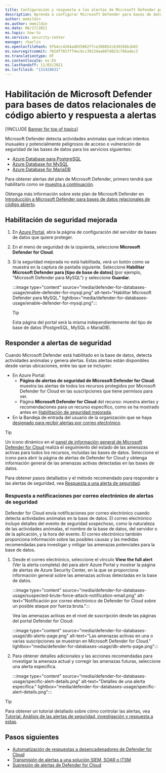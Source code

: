 ```yaml
---
title: Configuración y respuesta a las alertas de Microsoft Defender para bases de datos relacionales de código abierto
description: Aprenda a configurar Microsoft Defender para bases de datos relacionales de código abierto a fin de detectar actividades anómalas en la base de datos que indican posibles amenazas de seguridad.
author: memildin
ms.author: memildin
ms.date: 06/17/2021
ms.topic: how-to
ms.service: security-center
manager: rkarlin
ms.openlocfilehash: 97b4cc4264ad835862ffce288852cb39356b1b03
ms.sourcegitcommit: 702df701fff4ec6cc39134aa607d023c766adec3
ms.translationtype: HT
ms.contentlocale: es-ES
ms.lasthandoff: 11/03/2021
ms.locfileid: "131428831"
---
```

# <a name="enable-microsoft-defender-for-open-source-relational-databases-and-respond-to-alerts"></a>Habilitación de Microsoft Defender para bases de datos relacionales de código abierto y respuesta a alertas

[!INCLUDE [Banner for top of topics](./includes/banner.md)]

Microsoft Defender detecta actividades anómalas que indican intentos inusuales y potencialmente peligrosos de acceso o vulneración de seguridad de las bases de datos para los servicios siguientes:

- [Azure Database para PostgreSQL](../postgresql/index.yml)
- [Azure Database for MySQL](../mysql/index.yml)
- [Azure Database for MariaDB](../mariadb/index.yml)

Para obtener alertas del plan de Microsoft Defender, primero tendrá que habilitarlo como se [muestra a continuación](#enable-enhanced-security).

Obtenga más información sobre este plan de Microsoft Defender en [Introducción a Microsoft Defender para bases de datos relacionales de código abierto](defender-for-databases-introduction.md).

## <a name="enable-enhanced-security"></a>Habilitación de seguridad mejorada

1. En [Azure Portal](https://portal.azure.com), abra la página de configuración del servidor de bases de datos que quiere proteger.

1. En el menú de seguridad de la izquierda, seleccione **Microsoft Defender for Cloud**.

1. Si la seguridad mejorada no está habilitada, verá un botón como se muestra en la captura de pantalla siguiente. Seleccione **Habilitar Microsoft Defender para [tipo de base de datos]** (por ejemplo, "Microsoft Defender para MySQL") y seleccione **Guardar**.

    :::image type="content" source="media/defender-for-databases-usage/enable-defender-for-mysql.png" alt-text="Habilitar Microsoft Defender para MySQL." lightbox="media/defender-for-databases-usage/enable-defender-for-mysql.png":::

    > [!TIP]
    > Esta página del portal será la misma independientemente del tipo de base de datos (PostgreSQL, MySQL o MariaDB).

## <a name="respond-to-security-alerts"></a>Responder a alertas de seguridad

Cuando Microsoft Defender está habilitado en la base de datos, detecta actividades anómalas y genera alertas. Estas alertas están disponibles desde varias ubicaciones, entre las que se incluyen:

- En Azure Portal:
    - **Página de alertas de seguridad de Microsoft Defender for Cloud**: muestra las alertas de todos los recursos protegidos por Microsoft Defender for Cloud en las suscripciones que tiene permisos para ver.
    - Página **Microsoft Defender for Cloud** del recurso: muestra alertas y recomendaciones para un recurso específico, como se ha mostrado antes en [Habilitación de seguridad mejorada](#enable-enhanced-security).
- En la Bandeja de entrada del usuario de la organización que se haya [designado para recibir alertas por correo electrónico](configure-email-notifications.md).  

> [!TIP]
> Un icono dinámico en el [panel de información general de Microsoft Defender for Cloud](overview-page.md) realiza el seguimiento del estado de las amenazas activas para todos los recursos, incluidas las bases de datos. Seleccione el icono para abrir la página de alertas de Defender for Cloud y obtenga información general de las amenazas activas detectadas en las bases de datos.
>
> Para obtener pasos detallados y el método recomendado para responder a las alertas de seguridad, vea [Respuesta a una alerta de seguridad](tutorial-security-incident.md#respond-to-a-security-alert).

### <a name="respond-to-email-notifications-of-security-alerts"></a>Respuesta a notificaciones por correo electrónico de alertas de seguridad

Defender for Cloud envía notificaciones por correo electrónico cuando detecta actividades anómalas en la base de datos. El correo electrónico incluye detalles del evento de seguridad sospechoso, como la naturaleza de las actividades anómalas, el nombre de la base de datos, del servidor o de la aplicación, y la hora del evento. El correo electrónico también proporciona información sobre las posibles causas y las medidas recomendadas para investigar y mitigar las amenazas potenciales para la base de datos.

1. Desde el correo electrónico, seleccione el vínculo **View the full alert** (Ver la alerta completa) del para abrir Azure Portal y mostrar la página de alertas de Azure Security Center, en la que se proporciona información general sobre las amenazas activas detectadas en la base de datos.
    
    :::image type="content" source="media/defender-for-databases-usage/suspected-brute-force-attack-notification-email.png" alt-text="Notificación por correo electrónico de Defender for Cloud sobre un posible ataque por fuerza bruta.":::

    Vea las amenazas activas en el nivel de suscripción desde las páginas del portal Defender for Cloud:

    :::image type="content" source="media/defender-for-databases-usage/db-alerts-page.png" alt-text="Las amenazas activas en una o varias suscripciones se muestran en Microsoft Defender for Cloud." lightbox="media/defender-for-databases-usage/db-alerts-page.png":::

1. Para obtener detalles adicionales y las acciones recomendadas para investigar la amenaza actual y corregir las amenazas futuras, seleccione una alerta específica.
    
    :::image type="content" source="media/defender-for-databases-usage/specific-alert-details.png" alt-text="Detalles de una alerta específica." lightbox="media/defender-for-databases-usage/specific-alert-details.png":::


> [!TIP]
> Para obtener un tutorial detallado sobre cómo controlar las alertas, vea [Tutorial: Análisis de las alertas de seguridad, investigación y respuesta a estas](tutorial-security-incident.md).


## <a name="next-steps"></a>Pasos siguientes

- [Automatización de respuestas a desencadenadores de Defender for Cloud](workflow-automation.md)
- [Transmisión de alertas a una solución SIEM, SOAR o ITSM](export-to-siem.md)
- [Supresión de alertas de Defender for Cloud](alerts-suppression-rules.md)